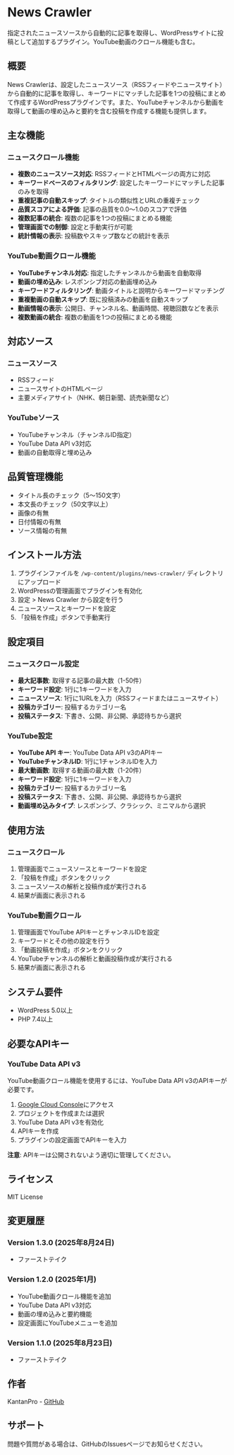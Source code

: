 # News Crawler

指定されたニュースソースから自動的に記事を取得し、WordPressサイトに投稿として追加するプラグイン。YouTube動画のクロール機能も含む。

## 概要

News Crawlerは、設定したニュースソース（RSSフィードやニュースサイト）から自動的に記事を取得し、キーワードにマッチした記事を1つの投稿にまとめて作成するWordPressプラグインです。また、YouTubeチャンネルから動画を取得して動画の埋め込みと要約を含む投稿を作成する機能も提供します。

## 主な機能

### ニュースクロール機能
- **複数のニュースソース対応**: RSSフィードとHTMLページの両方に対応
- **キーワードベースのフィルタリング**: 設定したキーワードにマッチした記事のみを取得
- **重複記事の自動スキップ**: タイトルの類似性とURLの重複チェック
- **品質スコアによる評価**: 記事の品質を0.0〜1.0のスコアで評価
- **複数記事の統合**: 複数の記事を1つの投稿にまとめる機能
- **管理画面での制御**: 設定と手動実行が可能
- **統計情報の表示**: 投稿数やスキップ数などの統計を表示

### YouTube動画クロール機能
- **YouTubeチャンネル対応**: 指定したチャンネルから動画を自動取得
- **動画の埋め込み**: レスポンシブ対応の動画埋め込み
- **キーワードフィルタリング**: 動画タイトルと説明からキーワードマッチング
- **重複動画の自動スキップ**: 既に投稿済みの動画を自動スキップ
- **動画情報の表示**: 公開日、チャンネル名、動画時間、視聴回数などを表示
- **複数動画の統合**: 複数の動画を1つの投稿にまとめる機能

## 対応ソース

### ニュースソース
- RSSフィード
- ニュースサイトのHTMLページ
- 主要メディアサイト（NHK、朝日新聞、読売新聞など）

### YouTubeソース
- YouTubeチャンネル（チャンネルID指定）
- YouTube Data API v3対応
- 動画の自動取得と埋め込み

## 品質管理機能

- タイトル長のチェック（5〜150文字）
- 本文長のチェック（50文字以上）
- 画像の有無
- 日付情報の有無
- ソース情報の有無

## インストール方法

1. プラグインファイルを `/wp-content/plugins/news-crawler/` ディレクトリにアップロード
2. WordPressの管理画面でプラグインを有効化
3. 設定 > News Crawler から設定を行う
4. ニュースソースとキーワードを設定
5. 「投稿を作成」ボタンで手動実行

## 設定項目

### ニュースクロール設定
- **最大記事数**: 取得する記事の最大数（1-50件）
- **キーワード設定**: 1行に1キーワードを入力
- **ニュースソース**: 1行に1URLを入力（RSSフィードまたはニュースサイト）
- **投稿カテゴリー**: 投稿するカテゴリー名
- **投稿ステータス**: 下書き、公開、非公開、承認待ちから選択

### YouTube設定
- **YouTube API キー**: YouTube Data API v3のAPIキー
- **YouTubeチャンネルID**: 1行に1チャンネルIDを入力
- **最大動画数**: 取得する動画の最大数（1-20件）
- **キーワード設定**: 1行に1キーワードを入力
- **投稿カテゴリー**: 投稿するカテゴリー名
- **投稿ステータス**: 下書き、公開、非公開、承認待ちから選択
- **動画埋め込みタイプ**: レスポンシブ、クラシック、ミニマルから選択

## 使用方法

### ニュースクロール
1. 管理画面でニュースソースとキーワードを設定
2. 「投稿を作成」ボタンをクリック
3. ニュースソースの解析と投稿作成が実行される
4. 結果が画面に表示される

### YouTube動画クロール
1. 管理画面でYouTube APIキーとチャンネルIDを設定
2. キーワードとその他の設定を行う
3. 「動画投稿を作成」ボタンをクリック
4. YouTubeチャンネルの解析と動画投稿作成が実行される
5. 結果が画面に表示される

## システム要件

- WordPress 5.0以上
- PHP 7.4以上

## 必要なAPIキー

### YouTube Data API v3
YouTube動画クロール機能を使用するには、YouTube Data API v3のAPIキーが必要です。

1. [Google Cloud Console](https://console.cloud.google.com/)にアクセス
2. プロジェクトを作成または選択
3. YouTube Data API v3を有効化
4. APIキーを作成
5. プラグインの設定画面でAPIキーを入力

**注意**: APIキーは公開されないよう適切に管理してください。

## ライセンス

MIT License

## 変更履歴

### Version 1.3.0 (2025年8月24日)
- ファーストテイク

### Version 1.2.0 (2025年1月)
- YouTube動画クロール機能を追加
- YouTube Data API v3対応
- 動画の埋め込みと要約機能
- 設定画面にYouTubeメニューを追加

### Version 1.1.0 (2025年8月23日)
- ファーストテイク

## 作者

KantanPro - [GitHub](https://github.com/KantanPro)

## サポート

問題や質問がある場合は、GitHubのIssuesページでお知らせください。
